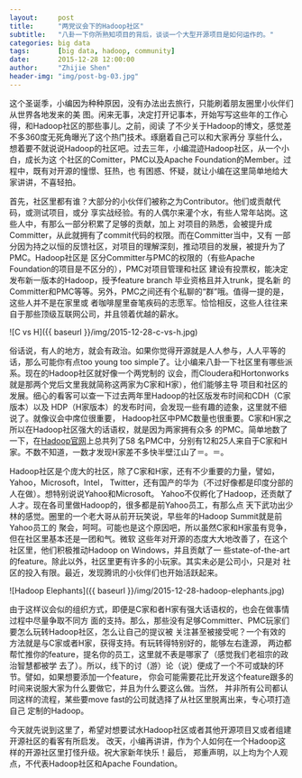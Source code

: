 ```yaml
---
layout:     post
title:      "两党议会下的Hadoop社区"
subtitle:   "八卦一下你所熟知项目的背后，谈谈一个大型开源项目是如何运作的。"
categories: big data
tags:       [big data, hadoop, community]
date:       2015-12-28 12:00:00
author:     "Zhijie Shen"
header-img: "img/post-bg-03.jpg"
---
```


这个圣诞季，小编因为种种原因，没有办法出去旅行，只能刷着朋友圈里小伙伴们从世界各地发来的美
图。闲来无事，决定打开记事本，开始写写这些年的工作心得，和Hadoop社区的那些事儿。之前，阅读
了不少关于Hadoop的博文，感觉差不多360度无死角曝光了这个热门技术。琢磨着自己可以和大家再分
享些什么，想着要不就说说Hadoop的社区吧。过去三年，小编混迹Hadoop社区，从一个小白，成长为这
个社区的Comitter，PMC以及Apache Foundation的Member。过程中，既有对开源的憧憬、狂热，也
有困惑、怀疑，就让小编在这里简单地给大家讲讲，不喜轻拍。

首先，社区里都有谁？大部分的小伙伴们被称之为Contributor。他们或贡献代码，或测试项目，或分
享实战经验。有的人偶尔来灌个水，有些人常年站岗。这些人中，有那么一部分积累了足够的贡献，加上
对项目的熟悉，会被提升成Committer，从此就拥有了commit代码的权限。而在Committer当中，又有
一部分因为持之以恒的反馈社区，对项目的理解深刻，推动项目的发展，被提升为了PMC。Hadoop社区是
区分Committer与PMC的权限的（有些Apache Foundation的项目是不区分的），PMC对项目管理和社区
建设有投票权，能决定发布新一版本的Hadoop，授予feature branch 毕业资格且并入trunk，提名新
的Committer和PMC等等。另外，PMC之间还有个私聊的“群”哦。值得一提的是，这些人并不是在家里或
者咖啡屋里奋笔疾码的志愿军。恰恰相反，这些人往往来自于那些顶级互联网公司，并且领着优越的薪水。

![C vs H]({{ baseurl }}/img/2015-12-28-c-vs-h.jpg)

俗话说，有人的地方，就会有政治。如果你觉得开源就是人人参与，人人平等的话，那么可能你有点too
young too simple了。让小编来八卦一下社区里有哪些派系。现在的Hadoop社区就好像一个两党制的
议会，而Cloudera和Hortonworks就是那两个党后文里我就简称这两家为C家和H家），他们能够主导
项目和社区的发展。细心的看客可以查一下过去两年里Hadoop的社区版发布时间和CDH（C家版本）以及
HDP（H家版本）的发布时间，会发现一些有趣的迹象，这里就不细说了。就像议会中席位很重要，
Hadoop社区中PMC数量也很重要。C家和H家之所以在Hadoop社区强大的话语权，就是因为两家拥有众多
的PMC。简单地数了一下，在[Hadoop官网](https://hadoop.apache.org/who.html)上总共列了58
名PMC中，分别有12和25人来自于C家和H家。不数不知道，一数才发现H家差不多快半壁江山了＝。＝。

Hadoop社区是个庞大的社区，除了C家和H家，还有不少重要的力量，譬如，Yahoo，Microsoft，Intel，
Twitter，还有国产的华为（不过好像都是印度分部的人在做）。想特别说说Yahoo和Microsoft。
Yahoo不仅孵化了Hadoop，还贡献了人才。现在各司里做Hadoop的，很多都是前Yahoo员工，有那么点
天下武功出少林的感觉。圈里的一个老大哥从前开玩笑说，早些年的Hadoop Summit就是前Yahoo员工的
聚会，呵呵。可能也是这个原因吧，所以虽然C家和H家虽有竞争，但在社区里基本还是一团和气。微软
这些年对开源的态度大大地改善了，在这个社区里，他们积极推动Hadoop on Windows，并且贡献了一
些state-of-the-art的feature。除此以外，社区里更有许多的小玩家。其实未必是公司小，只是对
社区的投入有限。最近，发现腾讯的小伙伴们也开始活跃起来。

![Hadoop Elephants]({{ baseurl }}/img/2015-12-28-hadoop-elephants.jpg)

由于这样议会似的组织方式，即便是C家和者H家有强大话语权的，也会在做事情过程中尽量争取不同方
面的支持。那么，那些没有足够Committer、PMC玩家们要怎么玩转Hadoop社区，怎么让自己的提议被
关注甚至被接受呢？一个有效的方法就是与C家或者H家，获得支持。有玩转得特别好的，能够左右逢源，
两边都帮忙推你的feature，提名你的员工，这里就不表是哪家了（感觉我们老祖宗的政治智慧都被学
去了）。所以，线下的讨（游）论（说）便成了一个不可或缺的环节。譬如，如果想要添加一个feature，
你会可能需要花比开发这个feature跟多的时间来说服大家为什么要做它，并且为什么要这么做。当然，
并非所有公司都认同这样的流程，某些要move fast的公司就选择了从社区里脱离出来，专心项打造自己
定制的Hadoop。

今天就先说到这里了，希望对想要试水Hadoop社区或者其他开源项目又或者组建开源社区的看客有所启发。
改天，小编再讲讲，作为个人如何在一个Hadoop这样的开源社区里打怪升级。祝大家新年快乐！最后，
郑重声明，以上均为个人观点，不代表Hadoop社区和Apache Foundation。
